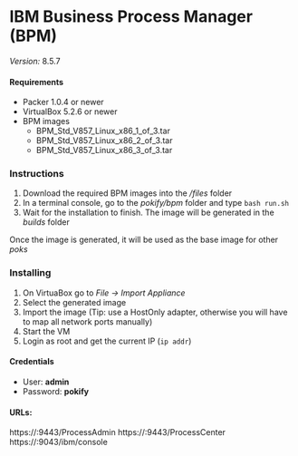 # IBM Business Process Manager (BPM)
*Version:* 8.5.7

#### Requirements
* Packer 1.0.4 or newer
* VirtualBox 5.2.6 or newer
* BPM images
  * BPM_Std_V857_Linux_x86_1_of_3.tar
  * BPM_Std_V857_Linux_x86_2_of_3.tar
  * BPM_Std_V857_Linux_x86_3_of_3.tar

### Instructions
1. Download the required BPM images into the */files* folder
2. In a terminal console, go to the *pokify/bpm* folder and type `bash run.sh`
3. Wait for the installation to finish. The image will be generated in the *builds* folder

Once the image is generated, it will be used as the base image for other *poks*

### Installing
1. On VirtuaBox go to *File -> Import Appliance*
2. Select the generated image
3. Import the image (Tip: use a HostOnly adapter, otherwise you will have to map all network ports manually)
4. Start the VM
5. Login as root and get the current IP (`ip addr`)

#### Credentials
* User: **admin**
* Password: **pokify**

#### URLs:
https://<IP>:9443/ProcessAdmin
https://<IP>:9443/ProcessCenter
https://<IP>:9043/ibm/console
